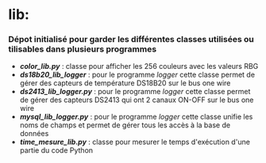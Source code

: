 # lib:
### Dépot initialisé pour garder les différentes classes utilisées ou tilisables dans plusieurs programmes

- **_color_lib.py_** : classe pour afficher les 256 couleurs avec les valeurs RBG
- **_ds18b20_lib_logger_** : pour le programme _logger_ cette classe permet de gérer des capteurs de température DS18B20 sur le bus one wire
- **_ds2413_lib_logger.py_** : pour le programme _logger_ cette classe permet de gérer des capteurs DS2413 qui ont 2 canaux ON-OFF sur le bus one wire
- **_mysql_lib_logger.py_** : pour le programme _logger_ cette classe unifie les noms de champs et permet de gérer tous les accès à la base de données
- **_time_mesure_lib.py_** : classe pour mesurer le temps d'exécution d'une partie du code Python


